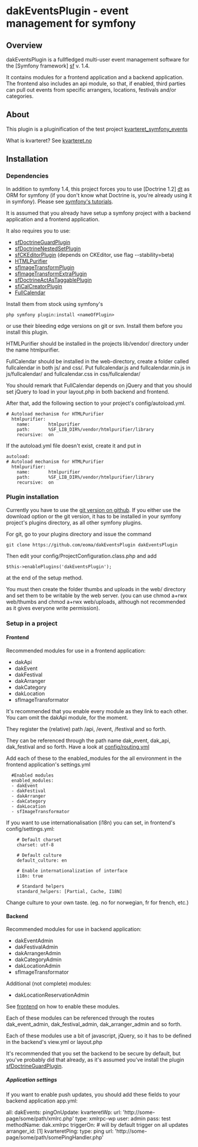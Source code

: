 dakEventsPlugin - event management for symfony
==============================================

## <a name="overview">Overview</a> ##


dakEventsPlugin is a fullfledged multi-user event management software
for the [Symfony framework] [sf] v. 1.4.


It contains modules for a frontend application and a backend application. 
The frontend also includes an api module, so that, if enabled, third parties
can pull out events from specific arrangers, locations, festivals and/or categories.

  [sf]: http://www.symfony-project.org/
  [sfdoc]: http://www.symfony-project.org/

## <a name="about">About</a> ##

This plugin is a pluginification of the test project
[kvarteret_symfony_events](https://github.com/eoma/kvarteret_symfony_events)

What is kvarteret? See [kvarteret.no](http://kvarteret.no/)

## <a name="installation">Installation</a> ##

### <a name="dependencies">Dependencies</a> ###

In addition to symfony 1.4, this project forces you to use 
[Doctrine 1.2] [dt] as ORM for symfony (if you don't know what 
Doctrine is, you're already using it in symfony). Please see
[symfony's tutorials][sfdoc].

It is assumed that you already have setup a symfony project with
a backend application and a frontend application.

It also requires you to use:

*   [sfDoctrineGuardPlugin][]
*   [sfDoctrineNestedSetPlugin][]
*   [sfCKEditorPlugin][] (depends on CKEditor, use flag --stability=beta)
*   [HTMLPurifier][]
*   [sfImageTransformPlugin][]
*   [sfImageTransformExtraPlugin][]
*   [sfDoctrineActAsTaggablePlugin][]
*   [sfiCalCreatorPlugin][]
*   [FullCalendar][]

  [sfDoctrineGuardPlugin]: http://www.symfony-project.org/plugins/sfDoctrineGuardPlugin
  [sfDoctrineNestedSetPlugin]: http://www.symfony-project.org/plugins/sfDoctrineNestedSetPlugin
  [sfCKEditorPlugin]: http://www.symfony-project.org/plugins/sfCKEditorPlugin
  [HTMLPurifier]: http://htmlpurifier.org
  [sfImageTransformPlugin]: http://www.symfony-project.org/plugins/sfImageTransformPlugin
  [sfImageTransformExtraPlugin]: http://www.symfony-project.org/plugins/sfImageTransformExtraPlugin
  [sfDoctrineActAsTaggablePlugin]: https://github.com/annismckenzie/sfDoctrineActAsTaggablePlugin
  [sfiCalCreatorPlugin]: http://www.symfony-project.org/plugins/sfiCalCreatorPlugin
  [FullCalendar]: http://arshaw.com/fullcalendar/

Install them from stock using symfony's

    php symfony plugin:install <nameOfPlugin>

or use their bleeding edge versions on git or svn. Install them 
before you install this plugin.

HTMLPurifier should be installed in the projects lib/vendor/ directory under
the name htmlpurifier.

FullCalendar should be installed in the web-directory, create a folder called fullcalendar in both js/ and css/. Put fullcalendar.js and fullcalendar.min.js in js/fullcalendar/ and fullcalendar.css in css/fullcalendar/

You should remark that FullCalendar depends on jQuery and that you should set jQuery to load in your layout.php in both backend and frontend.

After that, add the following section to your project's config/autoload.yml.

    # Autoload mechanism for HTMLPurifier
      htmlpurifier:
        name:       htmlpurifier
        path:       %SF_LIB_DIR%/vendor/htmlpurifier/library
        recursive:  on

If the autoload.yml file doesn't exist, create it and put in

    autoload:
    # Autoload mechanism for HTMLPurifier
      htmlpurifier:
        name:       htmlpurifier
        path:       %SF_LIB_DIR%/vendor/htmlpurifier/library
        recursive:  on

  [dt]: http://www.doctrine-project.org/

### <a name="plugin-installation">Plugin installation</a> ###

Currently you have to use the [git version on github][gh].
If you either use the download option or the git version, 
it has to be installed in your symfony project's plugins directory, 
as all other symfony plugins.

For git, go to your plugins directory and issue the command

    git clone https://github.com/eoma/dakEventsPlugin dakEventsPlugin

Then edit your config/ProjectConfiguration.class.php and add

    $this->enablePlugins('dakEventsPlugin');

at the end of the setup method.

You must then create the folder thumbs and uploads in the web/ directory and set them to
be writable by the web server. (you can use chmod a+rwx web/thumbs and chmod a+rwx web/uploads,
although not recommended as it gives everyone write permission).

  [gh]: https://github.com/eoma/dakEventsPlugin/

### <a name="project-setup">Setup in a project</a> ###

#### <a name="project-frontend">Frontend</a> ####

Recommended modules for use in a frontend application:

*   dakApi
*   dakEvent
*   dakFestival
*   dakArranger
*   dakCategory
*   dakLocation
*   sfImageTransformator

It's recommended that you enable every module as they link to each other.
You cam omit the dakApi module, for the moment.

They register the (relative) path /api, /event, /festival and so forth.

They can be referenced through the path name dak_event, dak_api, dak_festival
and so forth. Have a look at 
[config/routing.yml](https://github.com/eoma/dakEventsPlugin/tree/master/config/routing.yml)

Add each of these to the enabled_modules for the all environment in the frontend application's
settings.yml

      #Enabled modules
      enabled_modules:
      - dakEvent
      - dakFestival
      - dakArranger
      - dakCategory
      - dakLocation
      - sfImageTransformator

If you want to use internationalisation (i18n) you can set, in frontend's config/settings.yml:

        # Default charset
        charset: utf-8

        # Default culture
        default_culture: en

        # Enable internationalization of interface
        i18n: true

        # Standard helpers
        standard_helpers: [Partial, Cache, I18N]

Change culture to your own taste. (eg. no for norwegian, fr for french, etc.)

#### <a name="project-backend">Backend</a> ####

Recommended modules for use in backend application:

*   dakEventAdmin
*   dakFestivalAdmin
*   dakArrangerAdmin
*   dakCategoryAdmin
*   dakLocationAdmin
*   sfImageTransformator

Additional (not complete) modules:

*   dakLocationReservationAdmin

See [frontend](#project-frontend) on how to enable these modules.

Each of these modules can be referenced through the routes dak_event_admin,
dak_festival_admin, dak_arranger_admin and so forth.

Each of these modules use a bit of javascript, jQuery, so it has 
to be defined in the backend's view.yml or layout.php

It's recommended that you set the backend to be secure by default, but you've probably
did that already, as it's assumed you've install the plugin [sfDoctrineGuardPlugin][].

##### Application settings

If you want to enable push updates, you should add these fields to your 
backend application app.yml:

all:
  dakEvents:
    pingOnUpdate:
      kvarteretWp:
        url: 'http://some-page/some/path/xmlrc.php'
        type: xmlrpc-wp
        user: admin
        pass: test
        methodName: dak.xmlrpc
        triggerOn: # will by default trigger on all updates
          arranger_id: [1]
      kvarteretPing:
        type: ping
        url: 'http://some-page/some/path/somePingHandler.php'
